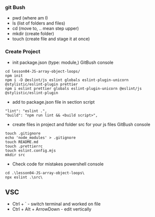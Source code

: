 ### git Bush

- pwd (where am I)
- ls (list of folders and files)
- cd (move to, .. mean step upper)
- mkdir (create folder)
- touch (create file and stage it at once)

### Create Project

- init package.json (type: module,) GitBush console

```
cd lesson04-JS-array-object-loops/
npm init
npm i -D @eslint/js eslint globals eslint-plugin-unicorn @stylistic/eslint-plugin prettier
npm i eslint prettier globals eslint-plugin-unicorn @eslint/js @stylistic/eslint-plugin
```

- add to package.json file in section script

```
"lint": "eslint .",
"build": "npm run lint && <build script>",
```

- create files in project and folder src for your js files GitBush console

```
touch .gitignore
echo 'node_modules' > .gitignore
touch README.md
touch .prettierrc
touch eslint.config.mjs
mkdir src
```

- Check code for mistakes powershell console

```
cd .\lesson04-JS-array-object-loops\
npx eslint .\src\
```

## VSC

- Ctrl + ` - switch terminal and worked on file
- Ctrl + Alt + ArrowDown - edit vertically

